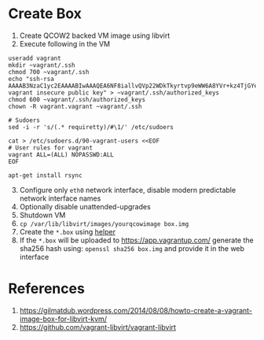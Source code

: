 # Create Box
1. Create QCOW2 backed VM image using libvirt
2. Execute following in the VM
```
useradd vagrant
mkdir ~vagrant/.ssh
chmod 700 ~vagrant/.ssh
echo "ssh-rsa AAAAB3NzaC1yc2EAAAABIwAAAQEA6NF8iallvQVp22WDkTkyrtvp9eWW6A8YVr+kz4TjGYe7gHzIw+niNltGEFHzD8+v1I2YJ6oXevct1YeS0o9HZyN1Q9qgCgzUFtdOKLv6IedplqoPkcmF0aYet2PkEDo3MlTBckFXPITAMzF8dJSIFo9D8HfdOV0IAdx4O7PtixWKn5y2hMNG0zQPyUecp4pzC6kivAIhyfHilFR61RGL+GPXQ2MWZWFYbAGjyiYJnAmCP3NOTd0jMZEnDkbUvxhMmBYSdETk1rRgm+R4LOzFUGaHqHDLKLX+FIPKcF96hrucXzcWyLbIbEgE98OHlnVYCzRdK8jlqm8tehUc9c9WhQ== vagrant insecure public key" > ~vagrant/.ssh/authorized_keys
chmod 600 ~vagrant/.ssh/authorized_keys
chown -R vagrant.vagrant ~vagrant/.ssh

# Sudoers
sed -i -r 's/(.* requiretty)/#\1/' /etc/sudoers

cat > /etc/sudoers.d/90-vagrant-users <<EOF
# User rules for vagrant
vagrant ALL=(ALL) NOPASSWD:ALL
EOF

apt-get install rsync
```
3. Configure only `eth0` network interface, disable modern predictable network interface names
4. Optionally disable unattended-upgrades
5. Shutdown VM
6. `cp /var/lib/libvirt/images/yourqcowimage box.img`
7. Create the `*.box` using [helper](https://github.com/kiemlicz/util/blob/master/vm/vagrant_functions#L3)
8. If the `*.box` will be uploaded to https://app.vagrantup.com/ generate the sha256 hash using: `openssl sha256 box.img` and provide it in the web interface

# References
1. https://gilmatdub.wordpress.com/2014/08/08/howto-create-a-vagrant-image-box-for-libvirt-kvm/
2. https://github.com/vagrant-libvirt/vagrant-libvirt
